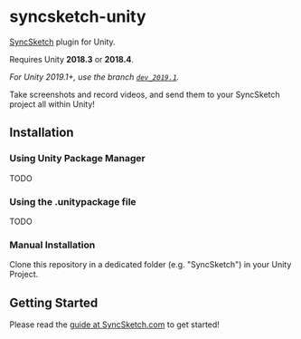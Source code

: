 # syncsketch-unity

[SyncSketch](https://www.syncsketch.com/) plugin for Unity.

Requires Unity **2018.3** or **2018.4**.

_For Unity 2019.1+, use the branch [`dev_2019.1`](https://github.com/syncsketch/syncsketch-unity/tree/dev_2019.1)._

Take screenshots and record videos, and send them to your SyncSketch project all within Unity!

## Installation

### Using Unity Package Manager

TODO

### Using the .unitypackage file

TODO

### Manual Installation

Clone this repository in a dedicated folder (e.g. "SyncSketch") in your Unity Project.

## Getting Started

Please read the [guide at SyncSketch.com](https://support.syncsketch.com/article/67-syncsketch-unity-integration) to get started!
